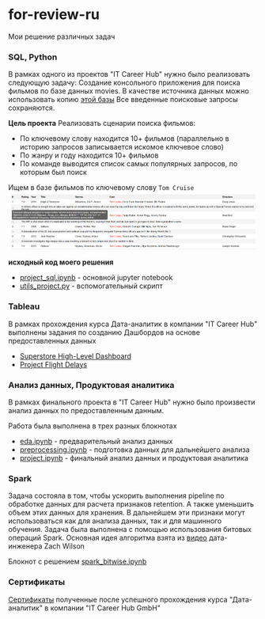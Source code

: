 # for-review-ru
Мои решение различных задач

### SQL, Python

В рамках одного из проектов "IT Career Hub" нужно было реализовать следующую задачу:
Создание консольного приложения для поиска фильмов по базе данных movies.
В качестве источника данных можно использовать копию [этой базы](https://github.com/it-career-hub/MySQL_databases/blob/main/imdb.movies.sql)
Все введенные поисковые запросы сохраняются.

**Цель проекта**
Реализовать сценарии поиска фильмов:
-  По ключевому слову находится 10+ фильмов (параллельно в историю запросов записывается искомое ключевое слово)
-  По жанру и году находится 10+ фильмов
-  По команде выводится список самых популярных запросов, по которым был поиск


Ищем в базе фильмов по ключевому слову `Tom Cruise`
![Результат поиска по БД фильмов](./sql_1.png)


**исходный код моего решения**
- [project_sql.ipynb](project_sql.ipynb) - основной jupyter notebook
- [utils_project.py](utils_project.py)  -  вспомогательный скрипт


### Tableau

В рамках прохождения курса Дата-аналитик в компании "IT Career Hub" выполнены задания по созданию Дашбордов на основе предоставленных данных
- [Superstore High-Level Dashboard](https://public.tableau.com/app/profile/pavel.orlov/viz/SuperstoreHigh-LevelDashboard_17173075920250/SuperDashboard)
- [Project Flight Delays](https://public.tableau.com/app/profile/pavel.orlov/viz/ProjectFlightDelays_17177708924460/Dashboard2)


### Анализ данных, Продуктовая аналитика 

В рамках финального проекта в "IT Career Hub" нужно было произвести анализ данных по предоставленным данным.

Работа была выполнена в трех разных блокнотах
- [eda.ipynb](eda.ipynb) - предварительный анализ данных
- [preprocessing.ipynb](preprocessing.ipynb) - подготовка данных для дальнейшего анализа
- [project.ipynb](project.ipynb) - финальный анализ данных и продуктовая аналитика


### Spark

Задача состояла в том, чтобы ускорить выполнения pipeline по обработке данных для расчета признаков retention. А также уменьшить объем этих данных для хранения.
В дальнейшем эти признаки могут использоваться как для анализа данных, так и для машинного обучения.
Задача была выполнена с помощью использования битовых операций Spark.
Основная идея алгоритма взята из [видео](https://www.youtube.com/watch?v=DQefW9sNmw0&t=7108s) дата-инженера Zach Wilson

Блокнот с решением
[spark_bitwise.ipynb](spark_bitwise.ipynb)


### Сертификаты

[Сертификаты](https://drive.google.com/drive/u/0/folders/1sPV78LM4puSXZvzIKcjwM1ETdjbfFHAT) полученные после успешного прохождения курса "Дата-аналитик" в компании "IT Career Hub GmbH"



